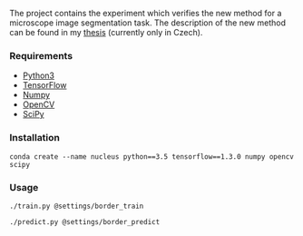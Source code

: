 The project contains the experiment which verifies the new method for a microscope image segmentation task. The description of the new method can be found in my [thesis](jndiplom.pdf) (currently only in Czech).

### Requirements
- [Python3](https://www.python.org/)
- [TensorFlow](https://www.tensorflow.org/)
- [Numpy](http://www.numpy.org/)
- [OpenCV](https://opencv.org/)
- [SciPy](https://www.scipy.org/)

### Installation
```
conda create --name nucleus python==3.5 tensorflow==1.3.0 numpy opencv scipy
```

### Usage
```
./train.py @settings/border_train
```
```
./predict.py @settings/border_predict
```
